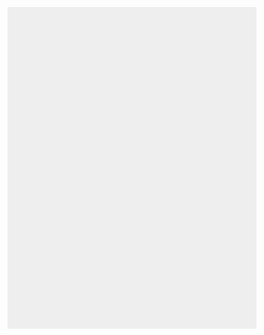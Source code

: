 <!DOCTYPE html>
<html>
<head>
    <meta charset="utf-8" />
    <title>Gamedev Canvas Workshop</title>
    <style>
    	* { padding: 0; margin: 0; }
    	canvas { background: #eee; display: block; margin: 0 auto; }
    </style>
</head>
<body>

<canvas id="myCanvas" width="480" height="620"></canvas>

<script>
var canvas = document.getElementById("myCanvas");
var ctx =canvas.getContext("2d");
var x = canvas.width/2;
var y = canvas.height-30;
var dx = 2 ;
var dy = -2 ;
var ballRadius = 10;
var paddleHeight = 10;
var paddleWidth = 75;
var paddleX=(canvas.width-paddleWidth)/2;
var rightPressed =false;
var leftPressed = false;

var brickRowCount = 3;
var brickColumnCount = 5;
var brickWidth = 75;
var brickHeight = 20;
var brickPadding =10;
var brickOffsetTop = 30;
var brickOffsetLeft = 30;
var bricks = [];

var score = 0 ;

var lives = 3;

for (var c=0; c<brickColumnCount; c++){
  bricks[c]=[];
  for(var r=0; r<brickRowCount; r++){
    bricks[c][r]={x:0, y:0, status:1};
  }
}

document.addEventListener("keydown", keyDownHandler, false);
document.addEventListener("keyup", keyUpHandler, false);
document.addEventListener("mousemove", mouseMoveHandler, false);

function drawLives(){
  ctx.font="16px Arial";
  ctx.fillStyle="#0095DD";
  ctx.fillText("Lives:" + lives, canvas.width-65, 20);
}

function drawBricks() {
  for(var c = 0; c<brickColumnCount; c++){
    for(var r = 0; r<brickRowCount; r++){
      if (bricks[c][r].status==1){

      var brickX=(c*(brickWidth+brickPadding))+brickOffsetLeft;
      var brickY=(r*(brickHeight+brickPadding))+brickOffsetTop;
      bricks[c][r].x = brickX;
      bricks[c][r].y = brickY;
      ctx.beginPath();
      ctx.rect(brickX, brickY, brickWidth, brickHeight);
      ctx.fillStyle="#0095DD";
      ctx.fill();
      ctx.closePath();
      }
    }
  }
}



function drawPaddle(){
  ctx.beginPath();
  ctx.rect(paddleX, canvas.height-paddleHeight, paddleWidth,paddleHeight);
  ctx.fillStyle="#0095DD";
  ctx.fill();
  ctx.closePath();
}


function drawBall() {
  ctx.beginPath();
  ctx.arc(x, y, ballRadius, 0, Math.PI*2);
  ctx.fillStyle = "green";
  ctx.fill();
  ctx.closePath();
  x+=dx;
  y+=dy;

}
function draw() {
  ctx.clearRect(0, 0, canvas.width, canvas.height);
  drawBall();
  drawPaddle();
  drawScore();
  collisionDetection();
  drawBricks();
  drawLives();
  if (x+dx>canvas.width-ballRadius || x+dx<ballRadius){
    dx=-dx;
  }
  if (y+dy<0){
    dy=-dy;
  } else if (y+dy>canvas.height-ballRadius) {
    if(x > paddleX && x < paddleX+paddleWidth){
      dy=-dy;
    }
    else{
      lives--;
      if(!lives) {

        alert("Game Over");
        document.location.reload();
      }else {
        x = canvas.width/2;
        y = canvas.height-30;
        dx=2;
        dy=-2;
        paddleX=(canvas.width-paddleWidth)/2;
      }
    }
  }
  x+=dx;
  y+=dy;
  if (rightPressed && paddleX<canvas.width-paddleWidth){
    paddleX+=7;
  }
  else if (leftPressed && paddleX>0){
    paddleX-=7;
  }
}


function keyDownHandler(e){
  if(e.keyCode == 39){
    rightPressed =true;
  }
  else if (e.keyCode == 37){
    leftPressed = true;
  }
}

function keyUpHandler(e){
  if(e.keyCode == 39){
    rightPressed = false;
  }
  else if (e.keyCode == 37){
    leftPressed = false;
  }
}


function mouseMoveHandler(e) {
  var relativeX = e.clientX-canvas.offsetLeft;
  if (relativeX > 0 && relativeX<canvas.width){
    paddleX = relativeX-paddleWidth/2;
  }
}



function collisionDetection() {
  for(var c=0; c<brickColumnCount; c++){
    for(var r=0; r<brickRowCount; r++){
      var b =bricks[c][r];
      if(b.status==1){

        if(x>b.x && x<b.x+brickWidth && y>b.y&& y<b.y+brickHeight){
        dy=-dy;
        b.status =0;
        score++;
        if(score==brickRowCount*brickColumnCount){
          alert("You Win, Congraturation!");
          document.location.reload();
        }
      }
      }
    }
  }
}

function drawScore(){
  ctx.font = " 16px Arial";
  ctx.fillStyle = "#0095DD";
  ctx.fillText("Score:" + score, 8, 20);
}


setInterval(draw, 10);

</script>

